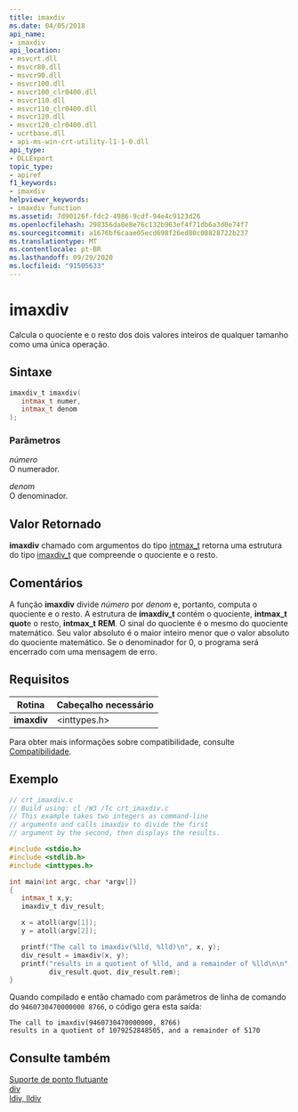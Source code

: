 ```yaml
---
title: imaxdiv
ms.date: 04/05/2018
api_name:
- imaxdiv
api_location:
- msvcrt.dll
- msvcr80.dll
- msvcr90.dll
- msvcr100.dll
- msvcr100_clr0400.dll
- msvcr110.dll
- msvcr110_clr0400.dll
- msvcr120.dll
- msvcr120_clr0400.dll
- ucrtbase.dll
- api-ms-win-crt-utility-l1-1-0.dll
api_type:
- DLLExport
topic_type:
- apiref
f1_keywords:
- imaxdiv
helpviewer_keywords:
- imaxdiv function
ms.assetid: 7d90126f-fdc2-4986-9cdf-94e4c9123d26
ms.openlocfilehash: 298356da8e8e76c132b963ef4f71db6a3d0e74f7
ms.sourcegitcommit: a1676bf6caae05ecd698f26ed80c08828722b237
ms.translationtype: MT
ms.contentlocale: pt-BR
ms.lasthandoff: 09/29/2020
ms.locfileid: "91505633"
---
```

# <a name="imaxdiv"></a>imaxdiv

Calcula o quociente e o resto dos dois valores inteiros de qualquer tamanho como uma única operação.

## <a name="syntax"></a>Sintaxe

```C
imaxdiv_t imaxdiv(
   intmax_t numer,
   intmax_t denom
);
```

### <a name="parameters"></a>Parâmetros

*número*<br/>
O numerador.

*denom*<br/>
O denominador.

## <a name="return-value"></a>Valor Retornado

**imaxdiv** chamado com argumentos do tipo [intmax_t](../../c-runtime-library/standard-types.md) retorna uma estrutura do tipo [imaxdiv_t](../../c-runtime-library/standard-types.md) que compreende o quociente e o resto.

## <a name="remarks"></a>Comentários

A função **imaxdiv** divide *número* por *denom* e, portanto, computa o quociente e o resto. A estrutura de **imaxdiv_t** contém o quociente, **intmax_t** **quot**e o resto, **intmax_t** **REM**. O sinal do quociente é o mesmo do quociente matemático. Seu valor absoluto é o maior inteiro menor que o valor absoluto do quociente matemático. Se o denominador for 0, o programa será encerrado com uma mensagem de erro.

## <a name="requirements"></a>Requisitos

|Rotina|Cabeçalho necessário|
|-------------|---------------------|
|**imaxdiv**|\<inttypes.h>|

Para obter mais informações sobre compatibilidade, consulte [Compatibilidade](../../c-runtime-library/compatibility.md).

## <a name="example"></a>Exemplo

```C
// crt_imaxdiv.c
// Build using: cl /W3 /Tc crt_imaxdiv.c
// This example takes two integers as command-line
// arguments and calls imaxdiv to divide the first
// argument by the second, then displays the results.

#include <stdio.h>
#include <stdlib.h>
#include <inttypes.h>

int main(int argc, char *argv[])
{
   intmax_t x,y;
   imaxdiv_t div_result;

   x = atoll(argv[1]);
   y = atoll(argv[2]);

   printf("The call to imaxdiv(%lld, %lld)\n", x, y);
   div_result = imaxdiv(x, y);
   printf("results in a quotient of %lld, and a remainder of %lld\n\n",
          div_result.quot, div_result.rem);
}
```

Quando compilado e então chamado com parâmetros de linha de comando do `9460730470000000 8766`, o código gera esta saída:

```Output
The call to imaxdiv(9460730470000000, 8766)
results in a quotient of 1079252848505, and a remainder of 5170
```

## <a name="see-also"></a>Consulte também

[Suporte de ponto flutuante](../../c-runtime-library/floating-point-support.md)<br/>
[div](div.md)<br/>
[ldiv, lldiv](./div.md)<br/>
